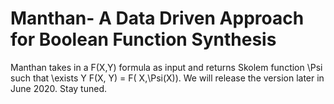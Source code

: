 # Manthan- A Data Driven Approach for Boolean Function Synthesis
Manthan takes in a F(X,Y) formula as input and returns Skolem function \Psi such that \exists Y F(X, Y) = F( X,\Psi(X)). We will release the version later in June 2020. Stay tuned.
